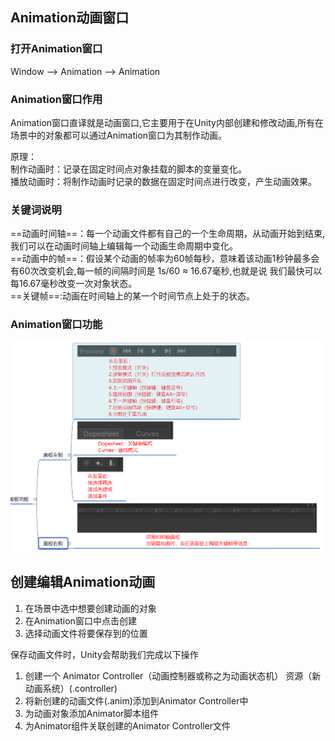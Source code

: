 ## Animation动画窗口

### 打开Animation窗口
Window —> Animation —> Animation

### Animation窗口作用
Animation窗口直译就是动画窗口,它主要用于在Unity内部创建和修改动画,所有在场景中的对象都可以通过Animation窗口为其制作动画。  

原理：  
制作动画时：记录在固定时间点对象挂载的脚本的变量变化。  
播放动画时：将制作动画时记录的数据在固定时间点进行改变，产生动画效果。

### 关键词说明
==动画时间轴==：每一个动画文件都有自己的一个生命周期，从动画开始到结束,我们可以在动画时间轴上编辑每一个动画生命周期中变化。  
==动画中的帧==：假设某个动画的帧率为60帧每秒，意味着该动画1秒钟最多会有60次改变机会,每一帧的间隔时间是 1s/60 ≈ 16.67毫秒,也就是说 我们最快可以每16.67毫秒改变一次对象状态。  
==关键帧==:动画在时间轴上的某一个时间节点上处于的状态。

### Animation窗口功能
![Animation窗口功能](../../Image/Unity/Unity核心/认识Animation窗口%20面板参数相关.png)


## 创建编辑Animation动画
1. 在场景中选中想要创建动画的对象
2. 在Animation窗口中点击创建
3. 选择动画文件将要保存到的位置

保存动画文件时，Unity会帮助我们完成以下操作  

1. 创建一个 Animator Controller（动画控制器或称之为动画状态机） 资源（新动画系统）(.controller)
2. 将新创建的动画文件(.anim)添加到Animator Controller中
3. 为动画对象添加Animator脚本组件
4. 为Animator组件关联创建的Animator Controller文件